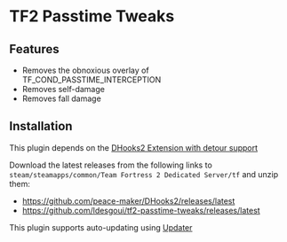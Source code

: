# TF2 Passtime Tweaks

## Features

- Removes the obnoxious overlay of TF_COND_PASSTIME_INTERCEPTION
- Removes self-damage
- Removes fall damage

## Installation

This plugin depends on the
[DHooks2 Extension with detour support](https://forums.alliedmods.net/showpost.php?p=2588686&postcount=589)

Download the latest releases from the following links to
`steam/steamapps/common/Team Fortress 2 Dedicated Server/tf` and unzip them:

- https://github.com/peace-maker/DHooks2/releases/latest
- https://github.com/ldesgoui/tf2-passtime-tweaks/releases/latest

This plugin supports auto-updating using
[Updater](https://forums.alliedmods.net/showthread.php?t=169095)
